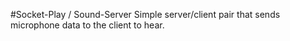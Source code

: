 #Socket-Play / Sound-Server
Simple server/client pair that sends microphone data to the client to hear.